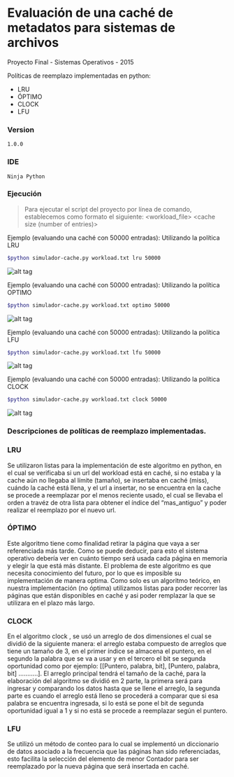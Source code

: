 # Evaluación de una caché de metadatos para sistemas de archivos

Proyecto Final - Sistemas Operativos - 2015 

Políticas de reemplazo implementadas en python:

  - LRU
  - ÓPTIMO
  - CLOCK
  - LFU


### Version
    1.0.0

### IDE
    Ninja Python

### Ejecución


> Para ejecutar el script  del proyecto por línea de comando, establecemos como formato el siguiente:
<workload_file> <policy> <cache size (number of entries)> 
>
Ejemplo (evaluando una caché con 50000 entradas): 
Utilizando la política LRU
```sh
$python simulador-cache.py workload.txt lru 50000
```


![alt tag](https://github.com/SOFinal/CacheAlgoritmo/images/lru.jpg)

Ejemplo (evaluando una caché con 50000 entradas): 
Utilizando la política OPTIMO
```sh
$python simulador-cache.py workload.txt optimo 50000
```

![alt tag](https://github.com/SOFinal/CacheAlgoritmo/images/optimo.jpg)



Ejemplo (evaluando una caché con 50000 entradas): 
Utilizando la política LFU
```sh
$python simulador-cache.py workload.txt lfu 50000
```
![alt tag](https://github.com/SOFinal/CacheAlgoritmo/images/lfu.jpg)

Ejemplo (evaluando una caché con 50000 entradas): 
Utilizando la política CLOCK
```sh
$python simulador-cache.py workload.txt clock 50000
```
![alt tag](https://github.com/SOFinal/CacheAlgoritmo/images/clock.jpg)


### Descripciones de políticas de reemplazo implementadas.

### LRU

Se utilizaron listas para la implementación de este algoritmo en python, en el cual se verificaba si un url del workload está en caché, si no estaba y la cache aún no llegaba al límite (tamaño), se insertaba en caché (miss), cuándo la caché está llena, y el url a insertar, no se encuentra en la cache se procede a reemplazar por el menos reciente usado, el cual se llevaba el orden a travéz de otra lista para obtener el índice del “mas_antiguo” y poder realizar el reemplazo por el nuevo url.

### ÓPTIMO

Este algoritmo tiene como finalidad retirar la página que vaya a ser referenciada más tarde. Como se puede deducir, para esto el sistema operativo debería ver en cuánto tiempo será usada cada página en memoria y elegir la que está más distante. El problema de este algoritmo es que necesita conocimiento del futuro, por lo que es imposible su implementación de manera optima. Como solo es un algoritmo teórico, en nuestra implementación (no óptima) utilizamos listas para poder recorrer las páginas que están disponibles en caché y asi poder remplazar la que se utilizara en el plazo más largo.

### CLOCK
En el algoritmo clock , se usó  un arreglo de dos dimensiones el cual  se dividió de la siguiente manera: el arreglo estaba compuesto de arreglos que tiene un tamaño de 3, en el primer índice se almacena el puntero, en el segundo la palabra que se va a usar y en el tercero el bit se segunda oportunidad como por ejemplo: 
[[Puntero, palabra, bit], [Puntero, palabra, bit] ………..]. 
El arreglo principal tendrá el tamaño de la caché, para la elaboración del algoritmo se dividió en 2 parte, la primera será para ingresar y comparando los datos hasta que se llene el arreglo, la segunda parte es cuando el arreglo está lleno se procederá a comparar que si esa palabra se encuentra  ingresada, si lo está se pone el bit de segunda oportunidad igual a 1 y si no está se procede a reemplazar según el puntero.

### LFU
Se utilizó un método de conteo para lo cual se implementó un diccionario de datos asociado a la frecuencia que las páginas han sido referenciadas, esto facilita la selección del elemento de menor Contador para ser reemplazado por la nueva página que será insertada en caché.


